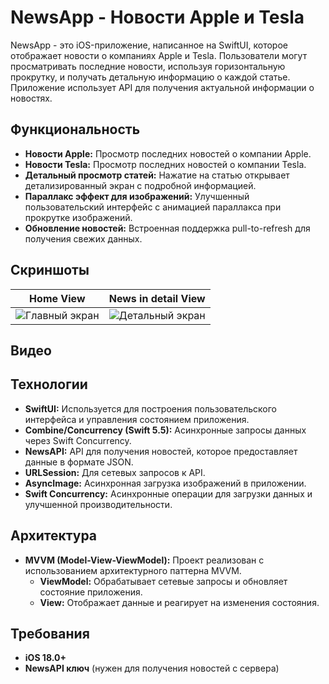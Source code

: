 # NewsApp - Новости Apple и Tesla

NewsApp - это iOS-приложение, написанное на SwiftUI, которое отображает новости о компаниях Apple и Tesla. Пользователи могут просматривать последние новости, используя горизонтальную прокрутку, и получать детальную информацию о каждой статье. Приложение использует API для получения актуальной информации о новостях.

## Функциональность

- **Новости Apple:** Просмотр последних новостей о компании Apple.
- **Новости Tesla:** Просмотр последних новостей о компании Tesla.
- **Детальный просмотр статей:** Нажатие на статью открывает детализированный экран с подробной информацией.
- **Параллакс эффект для изображений:** Улучшенный пользовательский интерфейс с анимацией параллакса при прокрутке изображений.
- **Обновление новостей:** Встроенная поддержка pull-to-refresh для получения свежих данных.
  
## Скриншоты
| Home View | News in detail View |
| :---------: | :---------: | 
|![Главный экран](https://github.com/user-attachments/assets/e3d3d7fc-702e-4a9d-8eca-d2cfee6833f7) | ![Детальный экран](https://github.com/user-attachments/assets/3efada25-0b2d-4ae1-9a48-1c5e36d95407) |

## Видео


## Технологии

- **SwiftUI:** Используется для построения пользовательского интерфейса и управления состоянием приложения.
- **Combine/Concurrency (Swift 5.5):** Асинхронные запросы данных через Swift Concurrency.
- **NewsAPI:** API для получения новостей, которое предоставляет данные в формате JSON.
- **URLSession:** Для сетевых запросов к API.
- **AsyncImage:** Асинхронная загрузка изображений в приложении.
- **Swift Concurrency:** Асинхронные операции для загрузки данных и улучшенной производительности.

## Архитектура

- **MVVM (Model-View-ViewModel):** Проект реализован с использованием архитектурного паттерна MVVM. 
  - **ViewModel:** Обрабатывает сетевые запросы и обновляет состояние приложения.
  - **View:** Отображает данные и реагирует на изменения состояния.

## Требования

- **iOS 18.0+**
- **NewsAPI ключ** (нужен для получения новостей с сервера)

